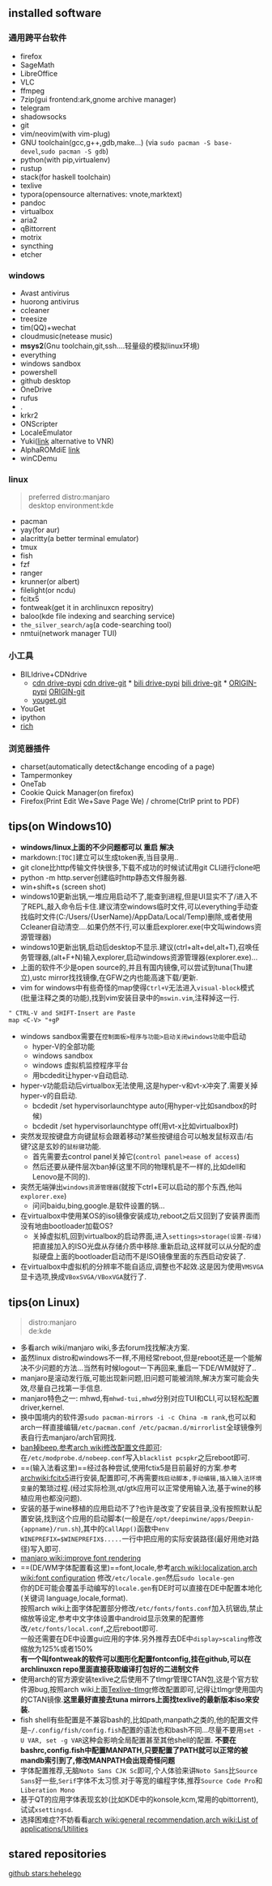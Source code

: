 ## installed software

### 通用跨平台软件
* firefox
* SageMath
* LibreOffice
* VLC
* ffmpeg
* 7zip(gui frontend:ark,gnome archive manager)
* telegram
* shadowsocks
* git
* vim/neovim(with vim-plug)
* GNU toolchain(gcc,g++,gdb,make...) (via `sudo pacman -S base-devel`,`sudo pacman -S gdb`)
* python(with pip,virtualenv)
* rustup
* stack(for haskell toolchain)
* texlive
* typora(opensource alternatives: vnote,marktext)
* pandoc
* virtualbox
* aria2
* qBittorrent
* motrix
* syncthing
* etcher


### windows
* Avast antivirus
* huorong antivirus
* ccleaner
* treesize
* tim(QQ)+wechat
* cloudmusic(netease music)
* **msys2**(Gnu toolchain,git,ssh....轻量级的模拟linux环境)
* everything
* windows sandbox
* powershell
* github desktop
* OneDrive
* rufus
* .
* krkr2
* ONScripter
* LocaleEmulator
* Yuki([link](https://github.com/project-yuki/YUKI) alternative to VNR)
* AlphaROMdiE [link](http://azure.kdays.cn/onekeyunlock/)
* winCDemu

### linux
> preferred distro:manjaro  
> desktop environment:kde
* pacman
* yay(for aur)
* alacritty(a better terminal emulator)
* tmux
* fish
* fzf
* ranger
* krunner(or albert)
* filelight(or ncdu)
* fcitx5
* fontweak(get it in archlinuxcn repositry)
* baloo(kde file indexing and searching service)
* `the_silver_search/ag`(a code-searching tool)
* nmtui(network manager TUI)




### 小工具
* BILIdrive+CDNdrive
  * [cdn drive-pypi](https://pypi.org/project/CDNDrive/) [cdn drive-git](https://github.com/apachecn/CDNDrive) * [bili drive-pypi](https://pypi.org/project/BiliDriveEx/) [bili drive-git](https://github.com/apachecn/BiliDriveEx) * [ORIGIN-pypi](https://pypi.org/project/BiliDrive/) [ORIGIN-git](https://github.com/Hsury/BiliDrive)
  * [youget.git](https://github.com/soimort/you-get)
* YouGet
* ipython
* [rich](https://github.com/willmcgugan/rich)
### 浏览器插件
* charset(automatically detect&change encoding of a page)
* Tampermonkey
* OneTab
* Cookie Quick Manager(on firefox)
* Firefox(Print Edit We+Save Page We) / chrome(CtrlP print to PDF)







## tips(on Windows10)
* **windows/linux上面的不少问题都可以 重启 解决**
* markdown:`[TOC]`建立可以生成token表,当目录用..
* git clone比http传输文件快很多,下载不成功的时候试试用git CLI进行clone吧
* python -m http.server创建临时http静态文件服务器.
* win+shift+s (screen shot)
* windows10更新出锅,一堆应用启动不了,能查到进程,但是UI显实不了/进入不了REPL,敲入命令后卡住.建议清空windows临时文件,可以everything手动查找临时文件(C:/Users/{UserName}/AppData/Local/Temp)删除,或者使用Ccleaner自动清空….如果仍然不行,可以重启explorer.exe(中文叫windows资源管理器)
* windows10更新出锅,启动后desktop不显示.建议(ctrl+alt+del,alt+T),召唤任务管理器,(alt+F+N)输入explorer,启动windows资源管理器(explorer.exe)…
* 上面的软件不少是open source的,并且有国内镜像,可以尝试到tuna(Thu建立),ustc mirror找找镜像,在GFW之内也能高速下载/更新.
* vim for windows中有些奇怪的map使得`Ctrl+V`无法进入`visual-block`模式(批量注释之类的功能),找到vim安装目录中的`mswin.vim`,注释掉这一行.

```vim
" CTRL-V and SHIFT-Insert are Paste
map <C-V> "+gP
```

- windows sandbox需要在`控制面板>程序与功能>启动关闭windows功能`中启动
  - hyper-V的全部功能
  - windows sandbox
  - windows 虚拟机监控程序平台
  - 用bcdedit让hyper-v自动启动.
- hyper-v功能启动后virtualbox无法使用,这是hyper-v和vt-x冲突了.需要关掉hyper-v的自启动.
  - bcdedit /set hypervisorlaunchtype auto(用hyper-v比如sandbox的时候)
  - bcdedit /set hypervisorlaunchtype off(用vt-x比如virtualbox时)
- 突然发现按键盘方向键鼠标会跟着移动?某些按键组合可以触发鼠标双击/右键?这是玄妙的`鼠标键`功能.
  - 首先需要去control panel关掉它(`control panel>ease of access`)
  - 然后还要从硬件层次ban掉(这里不同的物理机是不一样的,比如dell和Lenovo是不同的).
- 突然无端弹出`windows资源管理器`(就按下ctrl+E可以启动的那个东西,他叫`explorer.exe`)
  - 问问baidu,bing,google.是软件设置的锅…
- 在virtualbox中使用某OS的iso镜像安装成功,reboot之后又回到了安装界面而没有地由bootloader加载OS?
  - 关掉虚拟机,回到virtualbox的启动界面,进入`settings>storage(设置-存储)`把直接加入的ISO光盘从存储介质中移除.重新启动,这样就可以从分配的虚拟硬盘上面的bootloader启动而不是ISO镜像里面的东西启动安装了.
- 在virtualbox中虚拟机的分辨率不能自适应,调整也不起效.这是因为使用`VMSVGA`显卡选项,换成`VBoxSVGA/VBoxVGA`就行了.


## tips(on Linux)
> distro:manjaro  
> de:kde

- 多看arch wiki/manjaro wiki,多去forum找找解决方案.
- 虽然linux distro和windows不一样,不用经常reboot,但是reboot还是一个能解决不少问题的方法...当然有时候logout一下再回来,重启一下DE/WM就好了..
- manjaro是滚动发行版,可能出现新问题,旧问题可能被消除,解决方案可能会失效,尽量自己找第一手信息.
- manjaro特色之一: mhwd,有`mhwd-tui,mhwd`分别对应TUI和CLI,可以轻松配置driver,kernel.
- 换中国境内的软件源`sudo pacman-mirrors -i -c China -m rank`,也可以和arch一样直接编辑`/etc/pacman.conf /etc/pacman.d/mirrorlist`全球镜像列表自行去manjaro/arch官网找.
- [ban掉beep,参考arch wiki修改配置文件即可](https://wiki.archlinux.org/index.php/PC_speaker):在`/etc/modprobe.d/nobeep.conf`写入`blacklist pcspkr`之后reboot即可.
- ==(输入法看这里)==经过各种尝试,使用fctix5是目前最好的方案.参考[archwiki:fcitx5](https://wiki.archlinux.org/index.php/Fcitx5)进行安装,配置即可,不再需要`找启动脚本,手动编辑,插入输入法环境变量`的繁琐过程.(经过实际检测,qt/gtk应用可以正常使用输入法,基于wine的移植应用也都没问题).
- 安装的基于wine移植的应用启动不了?也许是改变了安装目录,没有按照默认配置安装,找到这个应用的启动脚本(一般是在`/opt/deepinwine/apps/Deepin-{appname}/run.sh`),其中的`CallApp()`函数中`env WINEPREFIX=$WINEPREFIX$.....`一行中把应用的实际安装路径(最好用绝对路径)写入即可.
- [manjaro wiki:improve font rendering](https://wiki.manjaro.org/index.php?title=Improve_Font_Rendering)
- ==(DE/WM字体配置看这里)==font,locale,参考[arch wiki:localization](),[arch wiki:font configuration]()
  修改`/etc/locale.gen`然后`sudo locale-gen`  
  你的DE可能会覆盖手动编写的`locale.gen`有DE时可以直接在DE中配置本地化(关键词 language,locale,format).  
  按照arch wiki上面字体配置部分修改`/etc/fonts/fonts.conf`加入抗锯齿,禁止缩放等设定,参考中文字体设置中android显示效果的配置修改`/etc/fonts/local.conf`,之后reboot即可.  
  一般还需要在DE中设置gui应用的字体.另外推荐去DE中`display>scaling`修改缩放为125%或者150%   
  **有一个叫fontweak的软件可以图形化配置fontconfig,挂在github,可以在archlinuxcn repo里面直接获取编译打包好的二进制文件**
- 使用arch的官方源安装texlive之后使用不了tlmgr管理CTAN包,这是个官方软件源bug,按照arch wiki上面[Texlive-tlmgr](https://wiki.archlinux.org/index.php/TeX_Live#tlmgr)修改配置即可,记得让tlmgr使用国内的CTAN镜像.**这里最好直接去tuna mirrors上面找texlive的最新版本iso来安装.**
- fish shell有些配置是不兼容bash的,比如path,manpath之类的,他的配置文件是`~/.config/fish/config.fish`配置的语法也和bash不同...尽量不要用`set -U VAR, set -g VAR`这种会影响全局配置甚至其他shell的配置.
  **不要在bashrc,config.fish中配置MANPATH,只要配置了PATH就可以正常的被mandb索引到了,修改MANPATH会出现奇怪问题**
- 字体配置推荐,无脑`Noto Sans CJK Sc`即可,个人体验来讲`Noto Sans`比`Source Sans`好一些,`Serif`字体不太习惯.对于等宽的编程字体,推荐`Source Code Pro`和`Liberation Mono`
- 基于QT的应用字体表现玄妙(比如KDE中的konsole,kcm,常用的qbittorrent),试试`xsettingsd`.
- 选择困难症?不妨看看[arch wiki:general recommendation](),[arch wiki:List of applications/Utilities]()



## stared repositories

[github stars:hehelego](https://github.com/hehelego?tab=stars)
